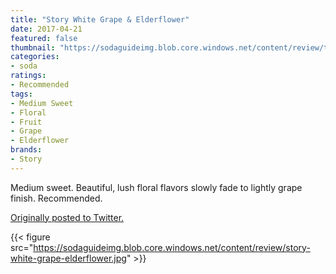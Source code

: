 ```yaml
---
title: "Story White Grape & Elderflower"
date: 2017-04-21
featured: false
thumbnail: "https://sodaguideimg.blob.core.windows.net/content/review/thumbs/story-white-grape-elderflower.jpg"
categories:
- soda
ratings:
- Recommended
tags:
- Medium Sweet
- Floral
- Fruit
- Grape
- Elderflower
brands:
- Story
---
```


Medium sweet. Beautiful, lush floral flavors slowly fade to lightly grape finish. Recommended.

[Originally posted to Twitter.](https://twitter.com/Cavorter/status/855504387082506240)

{{< figure src="https://sodaguideimg.blob.core.windows.net/content/review/story-white-grape-elderflower.jpg" >}}


